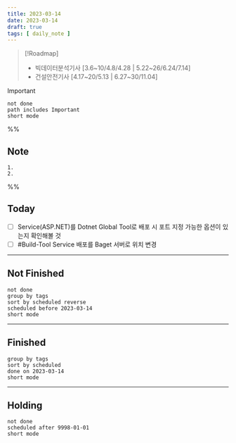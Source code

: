 ```yaml
---
title: 2023-03-14
date: 2023-03-14
draft: true
tags: [ daily_note ]
---
```


> [!Roadmap] 
> - 빅데이터분석기사 [3.6~10/4.8/4.28 | 5.22~26/6.24/7.14]
> - 건설안전기사 [4.17~20/5.13 | 6.27~30/11.04]

> [!important] 
> ```tasks
> not done
> path includes Important
> short mode
> ```

%%
## Note
	1. 
	2. 
 
%%

## Today
- [ ] Service(ASP.NET)를 Dotnet Global Tool로 배포 시 포트 지정 가능한 옵션이 있는지 확인해볼 것
- [ ] #Build-Tool Service 배포를 Baget 서버로 위치 변경

---
## Not Finished
```tasks
not done
group by tags
sort by scheduled reverse
scheduled before 2023-03-14
short mode
```
---
## Finished
```tasks
group by tags
sort by scheduled
done on 2023-03-14
short mode
```
---
## Holding
```tasks
not done
scheduled after 9998-01-01
short mode
```